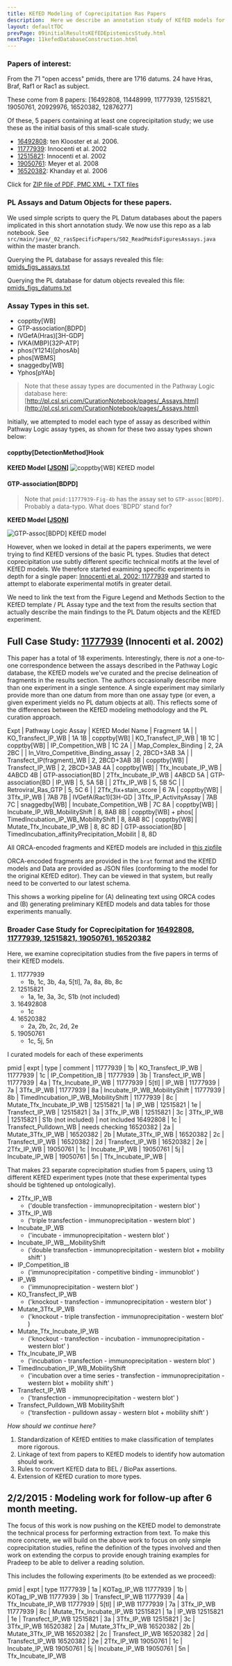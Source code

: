```yaml
---
title: KEfED Modeling of Coprecipitation Ras Papers
description:  Here we describe an annotation study of KEfED models for five papers describing Coprecipitation studies pertaining to the Ras pathway.  
layout: defaultTOC
prevPage: 09initialResultsKEfEDEpistemicsStudy.html
nextPage: 11kefedDatabaseConstruction.html
---
```


### Papers of interest:

From the 71 "open access" pmids, there are 1716 datums.
24 have Hras, Braf, Raf1 or Rac1 as subject.

These come from 8 papers: [16492808, 11448999, 11777939, 12515821, 19050761, 20929976, 16520382, 12876277]

Of these, 5 papers containing at least one coprecipitation study; we use these as the initial basis of this small-scale study.

* [16492808](http://www.ncbi.nlm.nih.gov/pubmed/?term=16492808): ten Klooster et al. 2006. 
* [11777939](http://www.ncbi.nlm.nih.gov/pubmed/?term=11777939): Innocenti et al. 2002
* [12515821](http://www.ncbi.nlm.nih.gov/pubmed/?term=12515821): Innocenti et al. 2002
* [19050761](http://www.ncbi.nlm.nih.gov/pubmed/?term=19050761): Meyer et al.  2008
* [16520382](http://www.ncbi.nlm.nih.gov/pubmed/?term=16520382): Khanday et al. 2006

Click for [ZIP file of PDF, PMC XML + TXT files](data/fivePapers/pdfsXmlTxt.zip)

### PL Assays and Datum Objects for these papers. 

We used simple scripts to query the PL Datum databases about the papers implicated in this short annotation study. We now use this repo as a lab notebook. See `src/main/java/_02_rasSpecificPapers/S02_ReadPmidsFiguresAssays.java` within the master branch. 

Querying the PL database for assays revealed this file: [pmids\_figs\_assays.txt](data/fivePapers/pmids_figs_assays.txt)

Querying the PL database for datum objects revealed this file: [pmids\_figs\_datums.txt](data/fivePapers/pmids_figs_datums.txt)

### Assay Types in this set.

* copptby[WB]
* GTP-association[BDPD]
* IVGefA(Hras)[3H-GDP]
* IVKA(MBP)[32P-ATP]
* phos(Y1214)[phosAb]
* phos[WBMS]
* snaggedby[WB]
* Yphos[pYAb]

> Note that these assay types are documented in the Pathway Logic database here:  [http://pl.csl.sri.com/CurationNotebook/pages/_Assays.html](http://pl.csl.sri.com/CurationNotebook/pages/_Assays.html)

Initially, we attempted to model each type of assay as described within Pathway Logic assay types, as shown for these two assay types shown below:

#### copptby[DetectionMethod]Hook

**KEfED Model \[[JSON](data/fivePapers/templates_json/copptby\[WB\].json)\]**
![copptby[WB] KEfED model](data/fivePapers/template_imgs/copptby_WB.jpg)

#### GTP-association\[BDPD\]

>  Note that `pmid:11777939-Fig-4b` has the assay set to `GTP-assoc[BDPD]`. Probably a data-typo. What does 'BDPD' stand for?  

**KEfED Model \[[JSON](data/fivePapers/templates_json/GTP-association\[BDPD\].json)\]**

![GTP-assoc\[BDPD\] KEfED model](data/fivePapers/template_imgs/GTP-assoc_BDPD.jpg)

However, when we looked in detail at the papers experiments, we were trying to find KEfED versions of the basic PL types. Studies that detect coprecipitation use subtly different specific technical motifs at the level of KEfED models. We therefore started examining specific experiments in depth for a single paper:  [Innocenti et al. 2002: 11777939](http://www.ncbi.nlm.nih.gov/pubmed/?term=11777939) and started to attempt to elaborate experimental motifs in greater detail. 

We need to link the text from the Figure Legend and Methods Section to the KEfED template / PL Assay type and the text from the results section that actually describe the main findings to the PL Datum objects and the KEfED experiment.  

Full Case Study: <a href="#single-paper-study">11777939</a> (Innocenti et al. 2002) 
---

This paper has a total of 18 experiments. Interestingly, there is *not* a one-to-one correspondence between the assays described in the Pathway Logic database, the KEfED models we've curated and the precise delineation of fragments in the results section. The authors occasionally describe more than one experiment in a single sentence. A single experiment may similarly provide more than one datum from more than one assay type (or even, a given experiment yields no PL datum objects at all). This reflects some of the differences between the KEfED modeling methodology and the PL curation approach.   

Expt | Pathway Logic Assay | KEfED Model Name | Fragment 
1A |  | KO_Transfect_IP_WB | 1A
1B | copptby[WB] | KO_Transfect_IP_WB | 1B
1C | copptby[WB] | IP_Competition_WB | 1C
2A |  | Map_Complex_Binding | 2, 2A
2BC |  | In_Vitro_Competitive_Binding_assay | 2, 2BCD+3AB
3A |  | Transfect_IP(fragment)_WB | 2, 2BCD+3AB
3B | copptby[WB] | Transfect_IP_WB | 2, 2BCD+3AB
4A | copptby[WB] | Tfx_Incubate_IP_WB | 4ABCD
4B | GTP-association[BD | 2Tfx_Incubate_IP_WB | 4ABCD
5A | GTP-association[BD | IP_WB | 5, 5A
5B |  | 2Tfx_IP_WB | 5, 5B
5C |  | Retroviral_Ras_GTP | 5, 5C
6 |  | 2Tfx_fix+stain_score | 6
7A | copptby[WB] | 3Tfx_IP_WB | 7AB
7B | IVGefA(Rac1)[3H-GD | 3Tfx_IP_ActivityAssay | 7AB
7C | snaggedby[WB] | Incubate_Competition_WB | 7C
8A | copptby[WB] | Incubate_IP_WB_MobilityShift | 8, 8AB
8B | copptby[WB] + phos[ | TimedIncubation_IP_WB_MobilityShift | 8, 8AB
8C | copptby[WB] | Mutate_Tfx_Incubate_IP_WB | 8, 8C
8D | GTP-association[BD | TimedIncubation_affinityPrecipitation_Mobilit | 8, 8D


All ORCA-encoded fragments and KEfED models are included in [this zipfile](data/fivePapers/11777939.zip)

ORCA-encoded fragments are provided in the `brat` format and the KEfED models and Data are provided as JSON files (conforming to the model for the original KEfED editor). They can be viewed in that system, but really need to be converted to our latest schema. 

This shows a working pipeline for (A) delineating text using ORCA codes and (B) generating preliminary KEfED models and data tables for those experiments manually. 

### Broader Case Study for Coprecipitation for <a href="#multi-paper-study">16492808, 11777939, 12515821, 19050761, 16520382</a>

Here, we examine coprecipitation studies from the five papers in terms of their KEfED models. 

1. 11777939
	* 1b, 1c, 3b, 4a, 5[tl], 7a, 8a, 8b, 8c
2. 12515821
	* 1a, 1e, 3a, 3c, S1b (not included)
3. 16492808
	* 1c 
4. 16520382
	* 2a, 2b, 2c, 2d, 2e
5. 19050761
 	* 1c, 5j, 5n

 I curated models for each of these experiments  
 
 
pmid | expt | type | comment | 
11777939 | 1b | KO_Transfect_IP_WB | 
11777939 |  1c | IP_Competition_IB | 
11777939 |  3b | Transfect_IP_WB | 
11777939 |  4a | Tfx_Incubate_IP_WB | 
11777939 |  5[tl] | IP_WB | 
11777939 |  7a | 3Tfx_IP_WB | 
11777939 |  8a | Incubate_IP_WB_MobilityShift | 
11777939 |  8b | TimedIncubation_IP_WB_MobilityShift | 
11777939 |  8c | Mutate_Tfx_Incubate_IP_WB | 
12515821 | 1a | IP_WB | 
12515821 |  1e | Transfect_IP_WB | 
12515821 |  3a | 3Tfx_IP_WB | 
12515821 |  3c | 3Tfx_IP_WB | 
12515821 |  S1b (not included) |  not included
16492808 | 1c | Transfect_Pulldown_WB | needs checking
16520382 | 2a | Mutate_3Tfx_IP_WB | 
16520382 |  2b | Mutate_3Tfx_IP_WB | 
16520382 |  2c | Transfect_IP_WB | 
16520382 |  2d | Transfect_IP_WB | 
16520382 |  2e | 2Tfx_IP_WB | 
19050761 | 1c | Incubate_IP_WB | 
19050761 |  5j | Incubate_IP_WB | 
19050761 |  5n | Tfx_Incubate_IP_WB | 

That makes 23 separate coprecipitation studies from 5 papers, using 13 different KEfED experiment types (note that these experimental types should be tightened up ontologically).

* 2Tfx\_IP\_WB 
	* ('double transfection - immunoprecipitation - western blot' )
* 3Tfx\_IP\_WB 
	* ('triple transfection - immunoprecipitation - western blot' )
* Incubate\_IP\_WB 
	* ('incubate - immunoprecipitation - western blot' )
* Incubate\_IP\_WB\_\_MobilityShift 
	* ('double transfection - immunoprecipitation - western blot + mobility shift' )
* IP\_Competition\_IB 
	* ('immunoprecipitation - competitive binding - immunoblot' )
* IP\_WB 
	* ('immunoprecipitation - western blot' )
* KO\_Transfect\_IP\_WB 
	* ('knockout - transfection - immunoprecipitation - western blot' )
* Mutate\_3Tfx\_IP\_WB 
	* ('knockout - triple transfection - immunoprecipitation - western blot' )
* Mutate\_Tfx\_Incubate\_IP\_WB 
	* ('knockout - transfection - incubation - immunoprecipitation - western blot' )
* Tfx\_Incubate\_IP\_WB 
	* ('incubation - transfection - immunoprecipitation - western blot' )
* TimedIncubation\_IP\_WB\_MobilityShift 
	* ('incubation over a time series - transfection - immunoprecipitation - western blot + mobility shift' )
* Transfect\_IP\_WB 
 	* ('transfection - immunoprecipitation - western blot' )
* Transfect\_Pulldown\_WB MobilityShift
 	* ('transfection - pulldown assay - western blot + mobility shift' )


*How should we continue here?* 

1. Standardization of KEfED entities to make classification of templates more rigorous. 
2. Linkage of text from papers to KEfED models to identify how automation should work.
3. Rules to convert KEfED data to BEL / BioPax assertions.
4. Extension of KEfED curation to more types. 

2/2/2015 : Modeling work for follow-up after 6 month meeting.  
---

The focus of this work is now pushing on the KEfED model to demonstrate the technical process for performing extraction from text. To make this more concrete, we will build on the above work to focus on only simple coprecipitation studies, refine the definition of the types involved and then work on extending the corpus to provide enough training examples for Pradeep to be able to deliver a reading solution. 

This includes the following experiments (to be extended as we proceed):  

pmid | expt | type
11777939 | 1a | KOTag_IP_WB
11777939 | 1b | KOTag_IP_WB
11777939 | 3b | Transfect_IP_WB
11777939 | 4a | Tfx_Incubate_IP_WB
11777939 | 5[tl] | IP_WB
11777939 | 7a | 3Tfx_IP_WB
11777939 | 8c | Mutate_Tfx_Incubate_IP_WB
12515821 | 1a | IP_WB
12515821 | 1e | Transfect_IP_WB
12515821 | 3a | 3Tfx_IP_WB
12515821 |  3c | 3Tfx_IP_WB
16520382 | 2a | Mutate_3Tfx_IP_WB
16520382 | 2b | Mutate_3Tfx_IP_WB
16520382 | 2c | Transfect_IP_WB
16520382 | 2d | Transfect_IP_WB
16520382 | 2e | 2Tfx_IP_WB
19050761 | 1c | Incubate_IP_WB
19050761 | 5j | Incubate_IP_WB
19050761 | 5n | Tfx_Incubate_IP_WB
